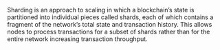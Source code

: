 Sharding is an approach to scaling in which a blockchain’s state is partitioned into individual pieces called shards, each of which contains a fragment of the network’s total state and transaction history. This allows nodes to process transactions for a subset of shards rather than for the entire network increasing transaction throughput.
